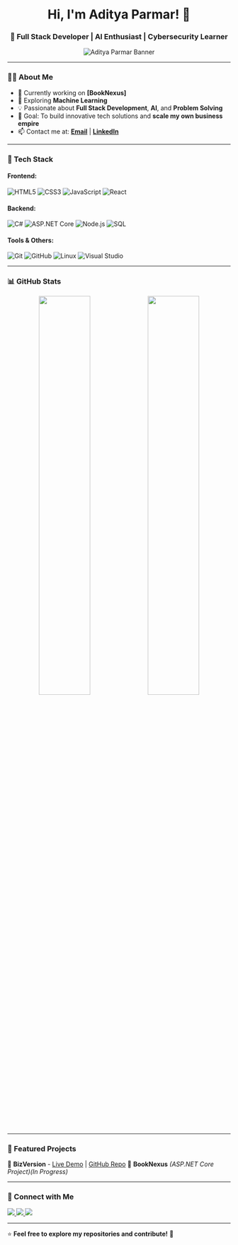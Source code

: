 <h1 align="center">Hi, I'm Aditya Parmar! 👋</h1>
<h3 align="center">🚀 Full Stack Developer | AI Enthusiast | Cybersecurity Learner</h3>

<p align="center">
  <img src="https://drive.google.com/uc?export=view&id=16hS8MTQnCJbHERFHt79MHWkAjank4b7k" alt="Aditya Parmar Banner">
</p>

---

### 👨‍💻 About Me  
- 🔭 Currently working on **[BookNexus]**  
- 🌱 Exploring **Machine Learning**  
- 💡 Passionate about **Full Stack Development**, **AI**, and **Problem Solving**  
- 🎯 Goal: To build innovative tech solutions and **scale my own business empire**  
- 📫 Contact me at: **[Email](mailto:parmar2100parmar@gmail.com)** | **[LinkedIn](https://www.linkedin.com/in/adityaparmar-)**  

---

### 🚀 Tech Stack  

#### Frontend:
![HTML5](https://img.shields.io/badge/HTML5-E34F26?style=for-the-badge&logo=html5&logoColor=white)
![CSS3](https://img.shields.io/badge/CSS3-1572B6?style=for-the-badge&logo=css3&logoColor=white)
![JavaScript](https://img.shields.io/badge/JavaScript-F7DF1E?style=for-the-badge&logo=javascript&logoColor=black)
![React](https://img.shields.io/badge/React-61DAFB?style=for-the-badge&logo=react&logoColor=black)

#### Backend:
![C#](https://img.shields.io/badge/C%23-239120?style=for-the-badge&logo=c-sharp&logoColor=white)
![ASP.NET Core](https://img.shields.io/badge/ASP.NET_Core-5C2D91?style=for-the-badge&logo=dotnet&logoColor=white)
![Node.js](https://img.shields.io/badge/Node.js-43853D?style=for-the-badge&logo=node.js&logoColor=white)
![SQL](https://img.shields.io/badge/SQL-4479A1?style=for-the-badge&logo=postgresql&logoColor=white)

#### Tools & Others:
![Git](https://img.shields.io/badge/Git-F05032?style=for-the-badge&logo=git&logoColor=white)
![GitHub](https://img.shields.io/badge/GitHub-181717?style=for-the-badge&logo=github&logoColor=white)
![Linux](https://img.shields.io/badge/Linux-FCC624?style=for-the-badge&logo=linux&logoColor=black)
![Visual Studio](https://img.shields.io/badge/Visual%20Studio-5C2D91?style=for-the-badge&logo=visual-studio&logoColor=white)

---

### 📊 GitHub Stats  

<p align="center">
  <img src="https://github-readme-stats.vercel.app/api?username=AdityaPrmr&show_icons=true&theme=dark" width="48%">
  <img src="https://github-readme-streak-stats.herokuapp.com/?user=AdityaPrmr&theme=dark" width="48%">
</p>

---

### 🌟 Featured Projects  

🚀 **BizVersion** - [Live Demo](https://adityaprmr.github.io/BizVersion/) | [GitHub Repo]([https://github.com/AdityaPrmr/BizVersion](https://github.com/AdityaPrmr/BizVision))  
🛒 **BookNexus** *(ASP.NET Core Project)(In Progress)*    

---

### 🔗 Connect with Me  

<p align="left">
  <a href="https://www.linkedin.com/in/adityaparmar-" target="_blank">
    <img src="https://img.shields.io/badge/LinkedIn-0A66C2?style=for-the-badge&logo=linkedin&logoColor=white">
  </a>
  <a href="mailto:parmar2100parmar@gmail.com">
    <img src="https://img.shields.io/badge/Email-D14836?style=for-the-badge&logo=gmail&logoColor=white">
  </a>
  <a href="https://github.com/AdityaPrmr">
    <img src="https://img.shields.io/badge/GitHub-181717?style=for-the-badge&logo=github&logoColor=white">
  </a>
</p>

---

⭐ **Feel free to explore my repositories and contribute!** 🚀  
